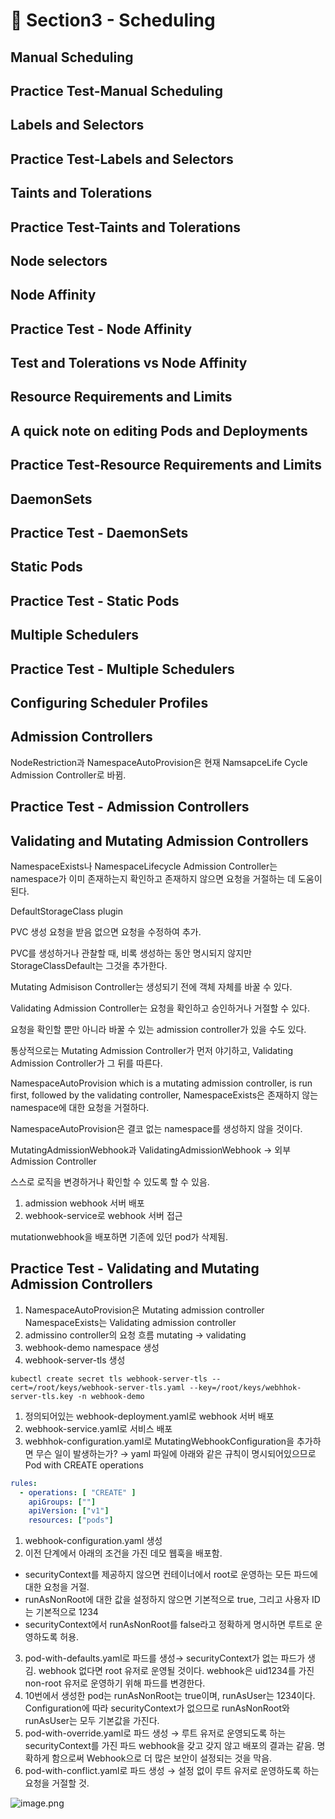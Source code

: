 # 🍨 Section3 - Scheduling

## Manual Scheduling


## Practice Test-Manual Scheduling


## Labels and Selectors


## Practice Test-Labels and Selectors


## Taints and Tolerations


## Practice Test-Taints and Tolerations


## Node selectors


## Node Affinity


## Practice Test - Node Affinity


## Test and Tolerations vs Node Affinity


## Resource Requirements and Limits


## A quick note on editing Pods and Deployments


## Practice Test-Resource Requirements and Limits


## DaemonSets


## Practice Test - DaemonSets


## Static Pods


## Practice Test - Static Pods


## Multiple Schedulers


## Practice Test - Multiple Schedulers


## Configuring Scheduler Profiles


## Admission Controllers


NodeRestriction과 NamespaceAutoProvision은 현재 NamsapceLife Cycle Admission Controller로 바뀜.


## Practice Test - Admission Controllers


## Validating and Mutating Admission Controllers


NamespaceExists나 NamespaceLifecycle Admission Controller는 namespace가 이미 존재하는지 확인하고 존재하지 않으면 요청을 거절하는 데 도움이 된다.


DefaultStorageClass plugin


PVC 생성 요청을 받음 없으면 요청을 수정하여 추가.


PVC를 생성하거나 관찰할 때, 비록 생성하는 동안 명시되지 않지만 StorageClassDefault는 그것을 추가한다.


Mutating Admisison Controller는 생성되기 전에 객체 자체를 바꿀 수 있다.


Validating Admission Controller는 요청을 확인하고 승인하거나 거절할 수 있다.


요청을 확인할 뿐만 아니라 바꿀 수 있는 admission controller가 있을 수도 있다.


통상적으로는 Mutating Admission Controller가 먼저 야기하고, Validating Admission Controller가 그 뒤를 따른다.


NamespaceAutoProvision which is a mutating admission controller, is run first, followed by the validating controller, NamespaceExists은 존재하지 않는 namespace에 대한 요청을 거절하다.


NamespaceAutoProvision은 결코 없는 namespace를 생성하지 않을 것이다.


MutatingAdmissionWebhook과 ValidatingAdmissionWebhook → 외부 Admission Controller


스스로 로직을 변경하거나 확인할 수 있도록 할 수 있음.

1. admission webhook 서버 배포
2. webhook-service로 webhook 서버 접근

mutationwebhook을 배포하면 기존에 있던 pod가 삭제됨.


## Practice Test - Validating and Mutating Admission Controllers

1. NamespaceAutoProvision은 Mutating admission controller
NamespaceExists는 Validating admission controller
2. admissino controller의 요청 흐름
mutating → validating
3. webhook-demo namespace 생성
4. webhook-server-tls 생성

```shell
kubectl create secret tls webhook-server-tls --cert=/root/keys/webhook-server-tls.yaml --key=/root/keys/webhhok-server-tls.key -n webhook-demo
```

1. 정의되어있는 webhook-deployment.yaml로 webhook 서버 배포
2. webhook-service.yaml로 서비스 배포
3. webhhok-configuration.yaml로 MutatingWebhookConfiguration을 추가하면 무슨 일이 발생하는가?
→ yaml 파일에 아래와 같은 규칙이 명시되어있으므로 Pod with CREATE operations

```yaml
rules:
  - operations: [ "CREATE" ]
    apiGroups: [""]
    apiVersion: ["v1"]
    resources: ["pods"]
```

1. webhook-configuration.yaml 생성
2. 이전 단계에서 아래의 조건을 가진 데모 웹훅을 배포함.
- securityContext를 제공하지 않으면 컨테이너에서 root로 운영하는 모든 파드에 대한 요청을 거절.
- runAsNonRoot에 대한 값을 설정하지 않으면 기본적으로 true, 그리고 사용자 ID는 기본적으로 1234
- securityContext에서 runAsNonRoot를 false라고 정확하게 명시하면 루트로 운영하도록 허용.
3. pod-with-defaults.yaml로 파드를 생성→ securityContext가 없는 파드가 생김.
webhook 없다면 root 유저로 운영될 것이다. webhook은 uid1234를 가진 non-root 유저로 운영하기 위해 파드를 변경한다.
4. 10번에서 생성한 pod는 runAsNonRoot는 true이며, runAsUser는 1234이다.
Configuration에 따라 securityContext가 없으므로 runAsNonRoot와 runAsUser는 모두 기본값을 가진다.
5. pod-with-override.yaml로 파드 생성 → 루트 유저로 운영되도록 하는 securityContext를 가진 파드
webhook을 갖고 갖지 않고 배포의 결과는 같음.
명확하게 함으로써 Webhook으로 더 많은 보안이 설정되는 것을 막음.
6. pod-with-conflict.yaml로 파드 생성 → 
설정 없이 루트 유저로 운영하도록 하는 요청을 거절할 것.

![image.png](https://prod-files-secure.s3.us-west-2.amazonaws.com/b2ea2032-00e9-4883-a13b-cb03cf5b2334/501c3b54-0de4-44d6-afe6-eca0c6373e4f/image.png?X-Amz-Algorithm=AWS4-HMAC-SHA256&X-Amz-Content-Sha256=UNSIGNED-PAYLOAD&X-Amz-Credential=ASIAZI2LB466XMRXCIYN%2F20250512%2Fus-west-2%2Fs3%2Faws4_request&X-Amz-Date=20250512T141021Z&X-Amz-Expires=3600&X-Amz-Security-Token=IQoJb3JpZ2luX2VjEC4aCXVzLXdlc3QtMiJIMEYCIQDtkshlBpk%2Fg0Exbu3yGnKCUQtSuYvMuD7NaIkEwVWzjAIhAMgDgOAtzTdurj1GdzMMb%2FVQyIs4MC2sTpKKjuMvZwzdKogECNf%2F%2F%2F%2F%2F%2F%2F%2F%2F%2FwEQABoMNjM3NDIzMTgzODA1IgxyMIlK3ativYrpH0kq3AP9ZlK%2FwepzysmZJDEq%2BVzo42jvMFmybSWuGZKFvrNNYBfp%2F3U148zcvx0o1sc7YTWoxCN%2F5JrToHw8fYKk65FTh2ay2eQ%2F9irX6o8w91VdVlNJFXENoUO9H3AYXN0ogXomLU5sg%2FBt3HkXNlnxrTY9ynWZXtGWdtPuXKpNAXaHId7hK7MwlkXScT7efrGNaEE8sqCQJj7v0Z25y4mrjlfP9iRQnvYF6CIket7N7moc%2FwVRx9GyhAna%2FY6bqhs%2BjAp4xWLSsMUtvCUuFwxJ68aWjTJHqMxR3rf0kFMXJoK9D85V4%2FNO1lj%2FU9DK6TQ4c4SY%2BWW5quG%2BDKTGj8yl7VAfzjSS4A0u7SN4uaUdkq4KH7jfH4dPRssn1tB4dRcoJRgcn%2BF%2FCDMVlIuttoxOm1hYWy6XvZZ%2BRcOw4PBlLAwCokBA%2BCsdVd%2F2HtjTWFeYnnqohkyQCxoFDZ6XnDzz67iyJN7ZDd8Fx%2BXFka2sLR8yPa6VZ0hT5mRPZogEC8cDUon9lTf2dyHb9hlDjMNeADWcVmpyd5jn8Te65JSUZUVL5vESrRPCFupusjGXPpx%2FpCNU%2F42Vh2I9tCMy4n9Iz5wY0E%2FY69Y7lGmv3d5WMTmY%2FjO%2BsQBU4m9OI6%2B6QTDR7IfBBjqkAdi3uev6cTCtiCXp26ZPEvM7QYpbsEqfizGY7FkOH57iEnEzpt94AGLd5Z7pn4QBTw4NBZtVRjFZcrDnhIErNdOKWrhnXMGEhSI8PI3YYo3NxgsK0dPKPFFY75rXKvRI9jZcfdtU%2F5ZyJjD8LbLI4I1NL%2BeP09dp3CVyhr%2FqJMMbv7Nj0m6oWgpHKy7VkkdcNRh%2Fx7gbbalw4zuigYW2qhhhtUsx&X-Amz-Signature=21fe68a23d62eb1ac97238d1f5f21edeac8bf1fb9d257c8851878709f4ddf8e5&X-Amz-SignedHeaders=host&x-id=GetObject)

